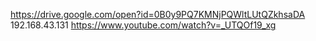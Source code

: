 https://drive.google.com/open?id=0B0y9PQ7KMNjPQWltLUtQZkhsaDA
192.168.43.131
https://www.youtube.com/watch?v=_UTQOf19_xg
